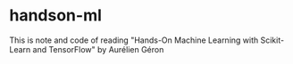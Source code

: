 # handson-ml
This is note and code of reading "Hands-On Machine Learning with Scikit-Learn and TensorFlow" by Aurélien Géron
